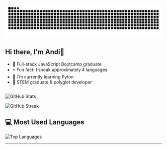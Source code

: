 ![snake gif](https://github.com/Andipascale7/Andipascale7/blob/output/github-snake-dark.svg)

## Hi there, I'm Andi👋

- 🔭 Full-stack JavaScript Bootcamp graduate
- ⚡ Fun fact: I speak approximately 4 languages
- 🌱 I'm currently learning Pyton
- 💼 STEM graduate & polyglot developer

##
![GitHub Stats](https://github-readme-stats.vercel.app/api?username=Andipascale7&show_icons=true&theme=radical)

![GitHub Streak](https://github-readme-streak-stats.herokuapp.com/?user=Andipascale7&theme=radical)

## 💻 Most Used Languages
![Top Languages](https://github-readme-stats.vercel.app/api/top-langs/?username=Andipascale7&layout=compact&theme=radical)

---

